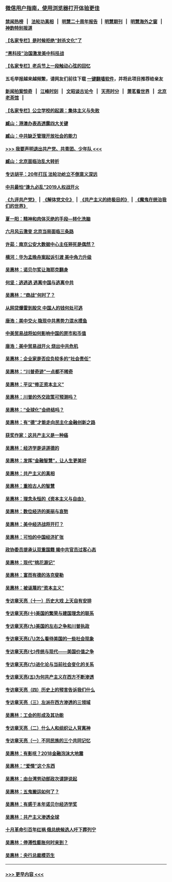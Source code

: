 ### [微信用户指南，使用浏览器打开体验更佳](https://github.com/gfw-breaker/banned-news1/blob/master/indexes/wechat-guide.md?t=0)
#### [禁闻热榜](热点新闻.md?t=0)  &nbsp;&nbsp;|&nbsp;&nbsp; [法轮功真相](https://github.com/gfw-breaker/truth/blob/master/README.md?t=0) &nbsp;&nbsp;|&nbsp;&nbsp; [明慧二十周年报告](https://github.com/gfw-breaker/mh-reports/blob/master/README.md?t=0) &nbsp;&nbsp;|&nbsp;&nbsp;[明慧期刊](https://github.com/gfw-breaker/mh-qikan) &nbsp;&nbsp;|&nbsp;&nbsp; [明慧海外之窗](https://github.com/gfw-breaker/mh-news/blob/master/README.md?t=0) &nbsp;&nbsp;|&nbsp;&nbsp; [神韵特别报道](https://github.com/gfw-breaker/mh-news/blob/master/shenyun.md?t=0)
#### [【名家专栏】是时候拒绝“封杀文化”了](../pages/nsc423/n11814093.md?t=02131744) 
#### [“黑科技”治国激发美中科技战](../pages/nsc423/n11638056.md?t=02131744) 
#### [【名家专栏】老兵节上一段触动心弦的回忆](../pages/nsc423/n11646016.md?t=02131744) 
#### 五毛举报越来越频繁，请网友们前往下载 [一键翻墙软件](https://github.com/gfw-breaker/ssr-accounts)，并将此项目推荐给亲友
#### [新闻拍案惊奇](https://github.com/gfw-breaker/banned-news1/blob/master/pages/link4.md) &nbsp;&nbsp;|&nbsp;&nbsp; [江峰时刻](https://github.com/gfw-breaker/banned-news1/blob/master/pages/link4.md) &nbsp;&nbsp;|&nbsp;&nbsp; [文昭谈古论今](https://github.com/gfw-breaker/banned-news1/blob/master/pages/link4.md) &nbsp;&nbsp;|&nbsp;&nbsp; [天亮时分](https://github.com/gfw-breaker/banned-news1/blob/master/pages/link4.md) &nbsp;&nbsp;|&nbsp;&nbsp; [萧茗看世界](https://github.com/gfw-breaker/banned-news1/blob/master/pages/link4.md) &nbsp;&nbsp;|&nbsp;&nbsp; [北京老茶馆](https://github.com/gfw-breaker/banned-news1/blob/master/pages/link4.md) &nbsp;&nbsp;|&nbsp;&nbsp; 
#### [【名家专栏】公立学校的起源：集体主义与失败](../pages/nsc423/n11601833.md?t=02131744) 
#### [臧山：港澳办表态透露四大关键](../pages/nsc423/n11421628.md?t=02131744) 
#### [臧山：中共缺乏管理开放社会的能力](../pages/nsc423/n11407457.md?t=02131744) 
#### [>>> 我要声明退出共产党、共青团、少年队 <<<](https://github.com/begood0513/goodnews/blob/master/quit/letter.md) 
#### [臧山：北京面临治乱大转折](../pages/nsc423/n11406895.md?t=02131744) 
#### [专访胡平：20年打压 法轮功屹立不倒意义深远](../pages/nsc423/n11398800.md?t=02131744) 
#### [中共最怕“逢九必乱”2019人权战开火](../pages/nsc423/n11385248.md?t=02131744) 
#### [《九评共产党》](https://github.com/begood0513/9ping.md/blob/master/README.md) &nbsp;|&nbsp; [《解体党文化》](../../../../jtdwh.md/blob/master/README.md)  &nbsp;|&nbsp; [《共产主义的终极目的》](../../../../gczydzjmd.md/blob/master/README.md) &nbsp;|&nbsp; [《魔鬼在统治我们的世界》](../../../../mgztzwmdsj.md/blob/master/README.md) 
#### [夏一阳：精神和肉体灭绝的手段—转化洗脑](../pages/nsc423/n11368250.md?t=02131744) 
#### [六月风云激变 北京当局面临三条路](../pages/nsc423/n11313668.md?t=02131744) 
#### [许茹：南京公安大数据中心主任猝死是偶然？](../pages/nsc423/n11064744.md?t=02131744) 
#### [横河：华为孟晚舟案起诉引渡 美中角力升级](../pages/nsc423/n11027230.md?t=02131744) 
#### [吴惠林：诺贝尔奖让海耶克翻身](../pages/nsc423/n10890049.md?t=02131744) 
#### [何坚：逃逃逃 逃离中国与逃离中共](../pages/nsc423/n10592891.md?t=02131744) 
#### [吴惠林：“商战”何时了？](../pages/nsc423/n10573558.md?t=02131744) 
#### [从网贷爆雷到股灾 中国人的钱何处可逃](../pages/nsc423/n10572800.md?t=02131744) 
#### [唐浩：美中交火 隐现中共黑势力混水摸鱼](../pages/nsc423/n10544040.md?t=02131744) 
#### [中美贸易战将如何影响中国的房市和币值](../pages/nsc423/n10543697.md?t=02131744) 
#### [唐浩：美中贸易战开火 烧出中共危机](../pages/nsc423/n10540126.md?t=02131744) 
#### [吴惠林：企业家是否应负较多的“社会责任”](../pages/nsc423/n10535022.md?t=02131744) 
#### [吴惠林：“川普奇迹”一点都不稀奇](../pages/nsc423/n10512808.md?t=02131744) 
#### [吴惠林：平议“修正资本主义”](../pages/nsc423/n10495724.md?t=02131744) 
#### [吴惠林：川普的外交政策可预测吗？](../pages/nsc423/n10462387.md?t=02131744) 
#### [吴惠林：“全球化”会终结吗？](../pages/nsc423/n10452838.md?t=02131744) 
#### [吴惠林：有“德”才能走向民主化金融创新之路](../pages/nsc423/n10432292.md?t=02131744) 
#### [获奖作家：这共产主义是一种癌](../pages/nsc423/n10431541.md?t=02131744) 
#### [吴惠林：经济学是讲道德的](../pages/nsc423/n10398014.md?t=02131744) 
#### [吴惠林：发挥“金融智慧”，让人生更美好](../pages/nsc423/n10375019.md?t=02131744) 
#### [吴惠林：共产主义的真相](../pages/nsc423/n10351394.md?t=02131744) 
#### [吴惠林：重拾古人的智慧](../pages/nsc423/n10337691.md?t=02131744) 
#### [吴惠林：理念永恒的《资本主义与自由》](../pages/nsc423/n10316274.md?t=02131744) 
#### [吴惠林：数位经济的美丽与哀愁](../pages/nsc423/n10292946.md?t=02131744) 
#### [吴惠林：美中经济战将开打？](../pages/nsc423/n10258825.md?t=02131744) 
#### [吴惠林：可怕的中国经济扩张](../pages/nsc423/n10219147.md?t=02131744) 
#### [政协委员提承认双重国籍 揭中共官员过客心态](../pages/nsc423/n10208809.md?t=02131744) 
#### [吴惠林：现代“桃花源记”](../pages/nsc423/n10185234.md?t=02131744) 
#### [吴惠林：富而有德的洛克斐勒](../pages/nsc423/n10142264.md?t=02131744) 
#### [吴惠林：被诬蔑的“资本主义”](../pages/nsc423/n10124816.md?t=02131744) 
#### [专访章天亮（十一）历史大戏 上天自有安排](../pages/nsc423/n10094905.md?t=02131744) 
#### [专访章天亮(十)美国的繁荣与建国理念的联系](../pages/nsc423/n10094899.md?t=02131744) 
#### [专访章天亮(九)美国的左右之争和川普执政](../pages/nsc423/n10094889.md?t=02131744) 
#### [专访章天亮(八)怎么看待美国的一些社会现象](../pages/nsc423/n10094857.md?t=02131744) 
#### [专访章天亮(七)传统与现代——美国价值之争](../pages/nsc423/n10093140.md?t=02131744) 
#### [专访章天亮(六)进化论与当前社会变化的关系](../pages/nsc423/n10092036.md?t=02131744) 
#### [专访章天亮(五)为何共产主义在西方不断渗透](../pages/nsc423/n10083620.md?t=02131744) 
#### [专访章天亮（四）历史上的预言告诉我们什么](../pages/nsc423/n10083606.md?t=02131744) 
#### [专访章天亮（三）左派在西方渗透的三领域](../pages/nsc423/n10081115.md?t=02131744) 
#### [吴惠林：工会的形成及其功能](../pages/nsc423/n10080633.md?t=02131744) 
#### [专访章天亮（二）什么人和组织让人背离神](../pages/nsc423/n10076637.md?t=02131744) 
#### [专访章天亮（一）不同民族的三个共同记忆](../pages/nsc423/n10074188.md?t=02131744) 
#### [吴惠林：有影呒？2018金融泡沫大地震](../pages/nsc423/n10040534.md?t=02131744) 
#### [吴惠林：“爱情”这个东西](../pages/nsc423/n10019423.md?t=02131744) 
#### [吴惠林：由台湾劳动部政次请辞说起](../pages/nsc423/n9979679.md?t=02131744) 
#### [吴惠林：五鬼搬运如何了？](../pages/nsc423/n9925338.md?t=02131744) 
#### [吴惠林：有感于本年诺贝尔经济学奖](../pages/nsc423/n9871883.md?t=02131744) 
#### [吴惠林：共产主义渗透全球](../pages/nsc423/n9812748.md?t=02131744) 
#### [十月革命引百年红祸 俄总统候选人吁下葬列宁](../pages/nsc423/n9810182.md?t=02131744) 
#### [吴惠林：停滞性膨胀何时来到？](../pages/nsc423/n9764136.md?t=02131744) 
#### [吴惠林：央行总裁模范生](../pages/nsc423/n9728134.md?t=02131744) 

----
#### [ >>> 更早内容 <<< ](../indexes/nsc423-earlier.md)
